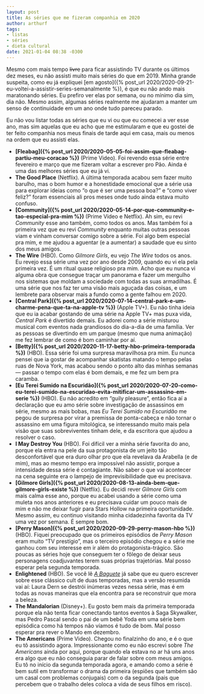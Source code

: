 ```yaml
---
layout: post
title: As séries que me fizeram companhia em 2020
author: arthurf
tags:
- listas
- séries
- dieta cultural
date: 2021-01-04 08:38 -0300
---
```

Mesmo com mais tempo ~~livre~~ para ficar assistindo TV durante os últimos dez meses, eu não assisti muito mais séries do que em 2019. Minha grande suspeita, como eu já expliquei [em agosto]({% post_url 2020/2020-09-21-eu-voltei-a-assistir-series-semanalmente %}), é que eu não ando mais maratonando séries. Eu prefiro ver elas por semana, ou no mínimo dia sim, dia não. Mesmo assim, algumas séries realmente me ajudaram a manter um senso de continuidade em um ano onde tudo pareceu parado.

Eu não vou listar todas as séries que eu vi ou que eu comecei a ver esse ano, mas sim aquelas que eu acho que me estimularam e que eu gostei de ter feito companhia nos meus finais de tarde aqui em casa, mais ou menos na ordem que eu assisti elas.

- **[Fleabag]({% post_url 2020/2020-05-05-foi-assim-que-fleabag-partiu-meu-coracao %})** (Prime Video). Foi revendo essa série entre fevereiro e março que me fizeram voltar a escrever pro Pão. Ainda é uma das melhores séries que eu já vi.
- **The Good Place** (Netflix). A última temporada acabou sem fazer muito barulho, mas o bom humor e a honestidade emocional que a série usa para explorar ideias como “o que é ser uma pessoa boa?” e “como viver feliz?” foram essenciais ali pros meses onde tudo ainda estava muito confuso.
- **[Community]({% post_url 2020/2020-05-14-por-que-community-e-tao-especial-pra-mim %})** (Prime Video e Netflix). Ah sim, eu revi *Community* esse ano também, como todos os anos. Mas também foi a primeira vez que eu revi *Community* enquanto muitas outras pessoas viam e vinham conversar comigo sobre a série. Foi algo bem especial pra mim, e me ajudou a aguentar (e a aumentar) a saudade que eu sinto dos meus amigos.
- **The Wire** (HBO). Como *Gilmore Girls*, eu vejo *The Wire* todos os anos. Eu revejo essa série uma vez por ano desde 2009, quando eu vi ela pela primeira vez. É um ritual quase religioso pra mim. Acho que eu nunca vi alguma obra que consegue traçar um panorama e fazer um mergulho nos sistemas que moldam a sociedade com todas as suas armadilhas. É uma série que nos faz ter uma visão mais aguçada das coisas, e um lembrete para observar mais a fundo como a gente falhou em 2020.
- **[Central Park]({% post_url 2020/2020-07-14-central-park-e-um-charme-pena-que-ta-na-apple-tv %})** (Apple TV+). Eu não tinha ideia que eu ia acabar gostando de uma série na Apple TV+ mas puxa vida, *Central Park* é divertido demais. Eu adorei como a série misturou musical com eventos nada grandiosos do dia-a-dia de uma família. Ver as pessoas se divertindo em um parque (mesmo que numa animação) me fez lembrar de como é bom caminhar por aí.
- **[Betty]({% post_url 2020/2020-11-17-betty-hbo-primeira-temporada %})** (HBO). Essa série foi uma surpresa maravilhosa pra mim. Eu nunca pensei que ia gostar de acompanhar skatistas matando o tempo pelas ruas de Nova York, mas acabou sendo o ponto alto das minhas semanas — passar o tempo com elas é bom demais, e me fez um bem pra caramba.
- **[Eu Terei Sumido na Escuridão]({% post_url 2020/2020-07-20-como-eu-terei-sumido-na-escuridao-evita-mitificar-um-assassino-em-serie %})** (HBO). Eu não acredito em “guily pleasure”, então fica aí a declaração que eu amo série sobre investigação de assassinos em série, mesmo as mais bobas, mas *Eu Terei Sumido na Escuridão* me pegou de surpresa por virar a premissa de ponta-cabeça e não tornar o assassino em uma figura mitológica, se interessando muito mais pela visão que suas sobreviventes tinham dele, e da escritora que ajudou a resolver o caso.
- **I May Destroy You** (HBO). Foi difícil ver a minha série favorita do ano, porque ela entra na pele da sua protagonista de um jeito tão desconfortável que era duro olhar pro que ela revelava da Arabella (e de mim), mas ao mesmo tempo era impossível não assistir, porque a intensidade dessa série é contagiante. Não saber o que vai acontecer na cena seguinte era o lampejo de imprevisibilidade que eu precisava.
- **[Gilmore Girls]({% post_url 2020/2020-08-13-ainda-bem-que-gilmore-girls-existe %})** (Netflix). Eu decidi rever *Gilmore Girls* com mais calma esse ano, porque eu acabei usando a série como uma muleta nos anos anteriores e eu precisava cuidar um pouco mais de mim e não me deixar fugir para Stars Hollow na primeira oportunidade. Mesmo assim, eu continuo visitando minha cidadezinha favorita da TV uma vez por semana. É sempre bom.
- **[Perry Mason]({% post_url 2020/2020-09-29-perry-mason-hbo %})** (HBO). Fiquei preocupado que os primeiros episódios de *Perry Mason* eram muito “TV prestígio”, mas o terceiro episódio chegou e a série me ganhou com seu interesse em ir além do protagonista-trágico. São poucas as séries hoje que conseguem ter o fôlego de deixar seus personagens coadjuvantes terem suas próprias trajetórias. Mal posso esperar pela segunda temporada.
- **Enlightened** (HBO). Se você lê [*A Baguete*](https://tinyletter.com/paomortadela) já sabe que eu quero escrever sobre esse clássico cult de duas temporadas, mas a versão resumida vai aí: Laura Dern se destrói inúmeras vezes nessa série, mas é em todas as novas maneiras que ela encontra para se reconstruir que mora a beleza.
- **The Mandalorian** (Disney+). Eu gosto bem mais da primeira temporada porque ela não tenta ficar conectando tantos eventos à Saga Skywalker, mas Pedro Pascal sendo o pai de um bebê Yoda em uma série bem episódica como há tempos não víamos é tudo de bom. Mal posso esperar pra rever o Mando em dezembro.
- **The Americans** (Prime Video). Chegou no finalzinho do ano, e é o que eu tô assistindo agora. Impressionante como eu não escrevi sobre *The Americans* ainda por aqui, porque quando ela estava no ar há uns anos era algo que eu não conseguia parar de falar sobre com meus amigos. Eu tô no início da segunda temporada agora, e amando como a série é bem sutil em transformar o drama da primeira (espiões que também são um casal com problemas conjugais) com o da segunda (pais que percebem que o trabalho deles coloca a vida de seus filhos em risco).
